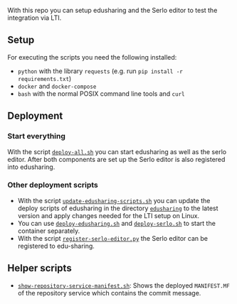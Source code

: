 With this repo you can setup edusharing and the Serlo editor to test the integration via LTI.

## Setup

For executing the scripts you need the following installed:

- `python` with the library `requests` (e.g. run `pip install -r requirements.txt`)
- `docker` and `docker-compose`
- `bash` with the normal POSIX command line tools and `curl`

## Deployment

### Start everything

With the script [`deploy-all.sh`](./deploy-all.sh) you can start edusharing as well as the serlo editor. After both components are set up the Serlo editor is also registered into edusharing.

### Other deployment scripts

- With the script [`update-edusharing-scripts.sh`](./update-edusharing-scripts.sh) you can update the deploy scripts of edusharing in the directory [`edusharing`](./edusharing) to the latest version and apply changes needed for the LTI setup on Linux.
- You can use [`deploy-edusharing.sh`](./deploy-edusharing.sh) and [`deploy-serlo.sh`](./deploy-serlo.sh) to start the container separately.
- With the script [`register-serlo-editor.py`](./register-serlo-editor.py) the Serlo editor can be registered to edu-sharing.

## Helper scripts

- [`show-repository-service-manifest.sh`](./show-repository-service-manifest.sh): Shows the deployed `MANIFEST.MF` of the repository service which contains the commit message.
